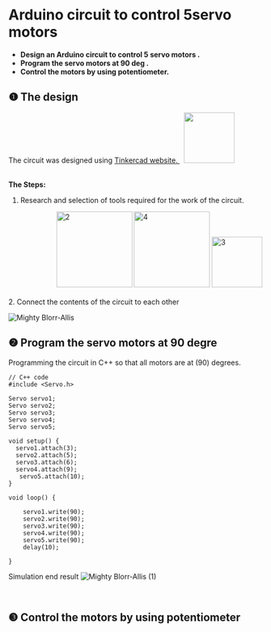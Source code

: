 # Arduino circuit to control 5servo motors
* **Design an Arduino circuit to control 5 servo motors .**<br>
 * **Program the servo motors at 90 deg .** <br>
 * **Control the motors by using potentiometer.**

## ❶ The design
 

 <div> The circuit was designed using <a href=https://www.tinkercad.com/dashboard>Tinkercad website. </a> &nbsp; <img width="100" src="https://user-images.githubusercontent.com/52053143/127372588-fb30e614-62b4-4f9a-bda3-eaf2061234e0.png"> </div> <br> 
 
**The Steps:**
 
  1. Research and selection of tools required for the work of the circuit.
 <div> &nbsp;&nbsp;&nbsp;&nbsp;&nbsp;&nbsp;&nbsp;&nbsp;&nbsp;&nbsp;&nbsp;&nbsp;&nbsp;&nbsp;&nbsp;&nbsp;&nbsp;&nbsp;&nbsp;&nbsp;&nbsp;&nbsp;&nbsp;&nbsp;<img width="150"  alt="2" src="https://user-images.githubusercontent.com/52053143/127376455-828c7581-9515-4936-8cb5-2cb90df3aab2.png"> <img width="150" alt="4" src="https://user-images.githubusercontent.com/52053143/127376471-b2a52950-3f6f-4a7d-ac1c-1581f9f0f402.png"> <img width="100" alt="3" src="https://user-images.githubusercontent.com/52053143/127376479-fa99dd17-fca5-4764-ab6f-847b3c5382f5.png">
 </div>
  <br>
   2. Connect the contents of the circuit to each other
   


![Mighty Blorr-Allis](https://user-images.githubusercontent.com/52053143/127379225-e7b40c0e-a877-47f6-bc79-72eaedc11fe9.png)
<br>
## ❷ Program the servo motors at 90 degre

Programming the circuit in C++ so that all motors are at (90) degrees.
```
// C++ code
#include <Servo.h>

Servo servo1; 
Servo servo2;
Servo servo3;
Servo servo4;
Servo servo5;

void setup() {
  servo1.attach(3);
  servo2.attach(5); 
  servo3.attach(6); 
  servo4.attach(9);
   servo5.attach(10); 
}

void loop() {
 
    servo1.write(90);              
    servo2.write(90);     
    servo3.write(90);
    servo4.write(90);
    servo5.write(90); 
    delay(10);                      

}

```
 Simulation end result 
![Mighty Blorr-Allis (1)](https://user-images.githubusercontent.com/52053143/127381496-aed49684-ccc2-4d17-a841-b0cecba172b1.png)

<br>

## ❸ Control the motors by using potentiometer


 

